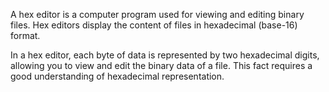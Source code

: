 A hex editor is a computer program used for viewing and editing binary files. 
Hex editors display the content of files in hexadecimal (base-16) format.

In a hex editor, each byte of data is represented by two hexadecimal digits, allowing you to view and edit the binary data of a file.
This fact requires a good understanding of hexadecimal representation.

